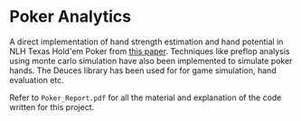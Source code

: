 # Poker Analytics

A direct implementation of hand strength estimation and hand potential in NLH Texas Hold'em Poker from [this paper](https://cdn.aaai.org/AAAI/1998/AAAI98-070.pdf). Techniques like preflop analysis using monte carlo simulation have also been implemented to simulate poker hands. The Deuces library has been used for for game simulation, hand evaluation etc. 

Refer to `Poker_Report.pdf` for all the material and explanation of the code written for this project.
